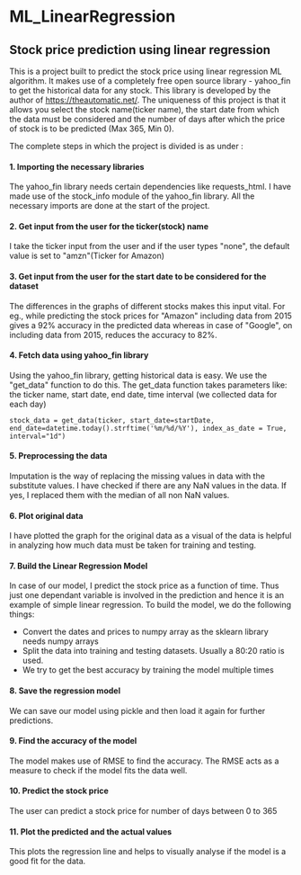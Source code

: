 # ML_LinearRegression
## **Stock price prediction using linear regression**

This is a project built to predict the stock price using linear regression ML algorithm. It makes use of a completely free open source library - yahoo_fin to get the historical data for any stock. This library is developed by the author of https://theautomatic.net/. The uniqueness of this project is that it allows you select the stock name(ticker name), the start date from which the data must be considered and the number of days after which the price of stock is to be predicted (Max 365, Min 0).

The complete steps in which the project is divided is as under :

#### 1. Importing the necessary libraries
The yahoo_fin library needs certain dependencies like requests_html. I have made use of the stock_info module of the yahoo_fin library. All the necessary imports are done at the start of the project.

#### 2. Get input from the user for the ticker(stock) name
I take the ticker input from the user and if the user types "none", the default value is set to "amzn"(Ticker for Amazon)

#### 3. Get input from the user for the start date to be considered for the dataset
The differences in the graphs of different stocks makes this input vital. For eg., while predicting the stock prices for "Amazon" including data from 2015 gives a 92% accuracy in the predicted data whereas in case of "Google", on including data from 2015, reduces the accuracy to 82%.

#### 4. Fetch data using yahoo_fin library
Using the yahoo_fin library, getting historical data is easy. We use the "get_data" function to do this. The get_data function takes parameters like: the ticker name, start date, end date, time interval (we collected data for each day)

`stock_data = get_data(ticker, start_date=startDate, end_date=datetime.today().strftime('%m/%d/%Y'), index_as_date = True, interval="1d")`

#### 5. Preprocessing the data
Imputation is the way of replacing the missing values in data with the substitute values. I have checked if there are any NaN values in the data. If yes, I replaced them with the median of all non NaN values.

#### 6. Plot original data
I have plotted the graph for the original data as a visual of the data is helpful in analyzing how much data must be taken for training and testing.

#### 7. Build the Linear Regression Model
In case of our model, I predict the stock price as a function of time. Thus just one dependant variable is involved in the prediction and hence it is an example of simple linear regression.
To build the model, we do the following things:

  - Convert the dates and prices to numpy array as the sklearn library needs numpy arrays
  - Split the data into training and testing datasets. Usually a 80:20 ratio is used.
  - We try to get the best accuracy by training the model multiple times

#### 8. Save the regression model
We can save our model using pickle and then load it again for further predictions.

#### 9. Find the accuracy of the model
The model makes use of RMSE to find the accuracy. The RMSE acts as a measure to check if the model fits the data well.

#### 10. Predict the stock price
The user can predict a stock price for number of days between 0 to 365

#### 11. Plot the predicted and the actual values
This plots the regression line and helps to visually analyse if the model is a good fit for the data.

